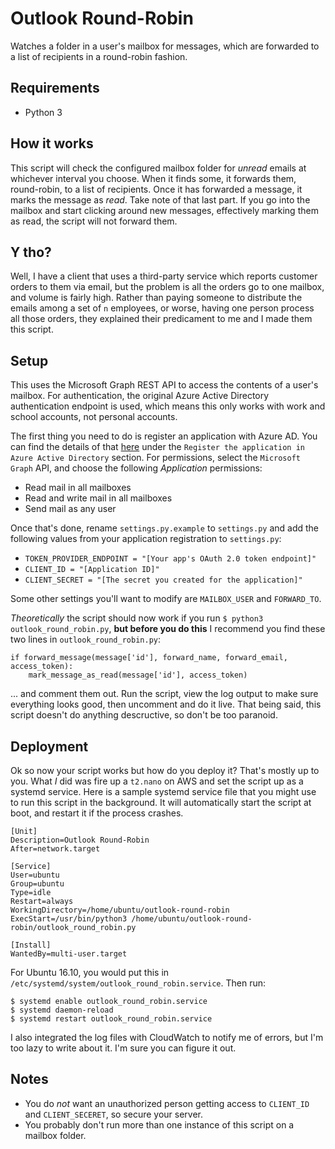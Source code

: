 # Outlook Round-Robin

Watches a folder in a user's mailbox for messages, which are 
forwarded to a list of recipients in a round-robin fashion.

## Requirements
- Python 3

## How it works

This script will check the configured mailbox folder for *unread* emails at whichever interval you choose. When it finds 
some, it forwards them, round-robin, to a list of recipients. Once it has forwarded a message, it marks the message 
as *read*. Take note of that last part. If you go into the mailbox and start clicking around new messages, effectively 
marking them as read, the script will not forward them. 

## Y tho?

Well, I have a client that uses a third-party service which reports customer orders to them via email, but the problem is all the 
orders go to one mailbox, and volume is fairly high. Rather than paying someone to distribute the emails among a set of `n` employees, 
or worse, having one person process all those orders, they explained their predicament to me and I made them this script. 

## Setup

This uses the Microsoft Graph REST API to access the contents of a user's mailbox. For authentication, the 
original Azure Active Directory authentication endpoint is used, which means this only works with work and 
school accounts, not personal accounts.

The first thing you need to do is register an application with Azure AD. You can find the details of that [here](https://graph.microsoft.io/en-us/docs/authorization/app_only) 
under the `Register the application in Azure Active Directory` section. For permissions, select the `Microsoft Graph` API, and choose the 
following *Application* permissions:
- Read mail in all mailboxes
- Read and write mail in all mailboxes
- Send mail as any user

Once that's done, rename `settings.py.example` to `settings.py` and add the following values from your 
application registration to `settings.py`:
- `TOKEN_PROVIDER_ENDPOINT = "[Your app's OAuth 2.0 token endpoint]"`
- `CLIENT_ID = "[Application ID]"`
- `CLIENT_SECRET = "[The secret you created for the application]"`

Some other settings you'll want to modify are `MAILBOX_USER` and `FORWARD_TO`.

*Theoretically* the script should now work if you run `$ python3 outlook_round_robin.py`, **but before 
you do this** I recommend you find these two lines in `outlook_round_robin.py`:

```
if forward_message(message['id'], forward_name, forward_email, access_token):
    mark_message_as_read(message['id'], access_token)
```

... and comment them out. Run the script, view the log output to make sure everything looks good, then uncomment and do it live. 
That being said, this script doesn't do anything descructive, so don't be too paranoid.

## Deployment

Ok so now your script works but how do you deploy it? That's mostly up to you. What *I* did was fire up a `t2.nano` on AWS and set the script 
up as a systemd service. Here is a sample systemd service file that you might use to run this script in the background. It will automatically 
start the script at boot, and restart it if the process crashes. 

```
[Unit]
Description=Outlook Round-Robin
After=network.target

[Service]
User=ubuntu
Group=ubuntu
Type=idle
Restart=always
WorkingDirectory=/home/ubuntu/outlook-round-robin
ExecStart=/usr/bin/python3 /home/ubuntu/outlook-round-robin/outlook_round_robin.py

[Install]
WantedBy=multi-user.target
```

For Ubuntu 16.10, you would put this in `/etc/systemd/system/outlook_round_robin.service`. Then run:

```
$ systemd enable outlook_round_robin.service
$ systemd daemon-reload
$ systemd restart outlook_round_robin.service
```

I also integrated the log files with CloudWatch to notify me of errors, but I'm too lazy to write about it. I'm sure you can figure it out.

## Notes
- You do *not* want an unauthorized person getting access to `CLIENT_ID` and `CLIENT_SECERET`, so secure your server.
- You probably don't run more than one instance of this script on a mailbox folder.
